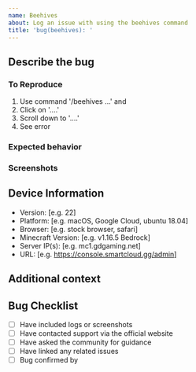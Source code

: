 ```yaml
---
name: Beehives
about: Log an issue with using the beehives command
title: 'bug(beehives): '
---
```


## Describe the bug

<!-- A clear and concise description of what the bug is. -->

### To Reproduce

<!-- Steps to reproduce the behavior:-->

1. Use command '/beehives ...' and 
2. Click on '....'
3. Scroll down to '....'
4. See error

### Expected behavior

<!-- A clear and concise description of what you expected to happen. -->

### Screenshots


## Device Information

<!-- Please delete all information not relivent-->
- Version: [e.g. 22]
- Platform: [e.g. macOS, Google Cloud, ubuntu 18.04]
- Browser: [e.g. stock browser, safari]
- Minecraft Version: [e.g. v1.16.5 Bedrock]
- Server IP(s): [e.g. mc1.gdgaming.net]
- URL: [e.g. https://console.smartcloud.gg/admin]

## Additional context

<!-- Add any other context about the problem here. -->

## Bug Checklist

<!-- Please be honest here; we don't mind if you haven't done all these steps; however, we need to know where has been tested and how extensively we need to test it ourselves.

We would appreciate it if you could maintain this section cleanly and clearly. If someone confirms your bug, add them to the "Bug confirmed by" section. Our bot will automatically detect if you have enough users confirmed to tag this bug as "Bug - Confirmed".
-->

- [ ] Have included logs or screenshots
- [ ] Have contacted support via the official website
- [ ] Have asked the community for guidance
- [ ] Have linked any related issues
- [ ] Bug confirmed by <!--@yourusername & @friendsusername-->
